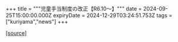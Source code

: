 +++
title = """児童手当制度の改正【R6.10～】"""
date = 2024-09-25T15:00:00.000Z
expiryDate = 2024-12-29T03:24:51.753Z
tags = ["kuriyama","news"]
+++


[[source]](https://www.town.kuriyama.hokkaido.jp/soshiki/39/28301.html)

